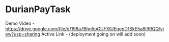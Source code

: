 # DurianPayTask
Demo Video - https://drive.google.com/file/d/198a7Bhn5oGUFXlUEqepD1SkE5a8i9RQQ/view?usp=sharing
Active Link - (deployment going on will add soon)



